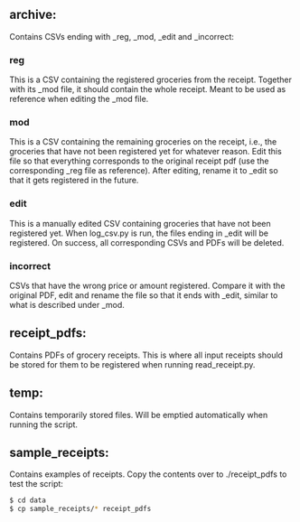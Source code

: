 ## archive:
Contains CSVs ending with _reg, _mod, _edit and _incorrect:
### reg
This is a CSV containing the registered groceries from the receipt. Together with its _mod file, it should contain the whole receipt. Meant to be used as reference when editing the _mod file.
### mod
This is a CSV containing the remaining groceries on the receipt, i.e., the groceries that have not been registered yet for whatever reason. Edit this file so that everything corresponds to the original receipt pdf (use the corresponding _reg file as reference). After editing, rename it to _edit so that it gets registered in the future.
### edit
This is a manually edited CSV containing groceries that have not been registered yet. When log_csv.py is run, the files ending in _edit will be registered. On success, all corresponding CSVs and PDFs will be deleted. 
### incorrect
CSVs that have the wrong price or amount registered. Compare it with the original PDF, edit and rename the file so that it ends with _edit, similar to what is described under _mod. 

## receipt_pdfs:
Contains PDFs of grocery receipts. This is where all input receipts should be stored for them to be registered when running read_receipt.py. 

## temp:
Contains temporarily stored files. Will be emptied automatically when running the script.

## sample_receipts:
Contains examples of receipts. Copy the contents over to ./receipt_pdfs to test the script:
```bash
$ cd data
$ cp sample_receipts/* receipt_pdfs
```